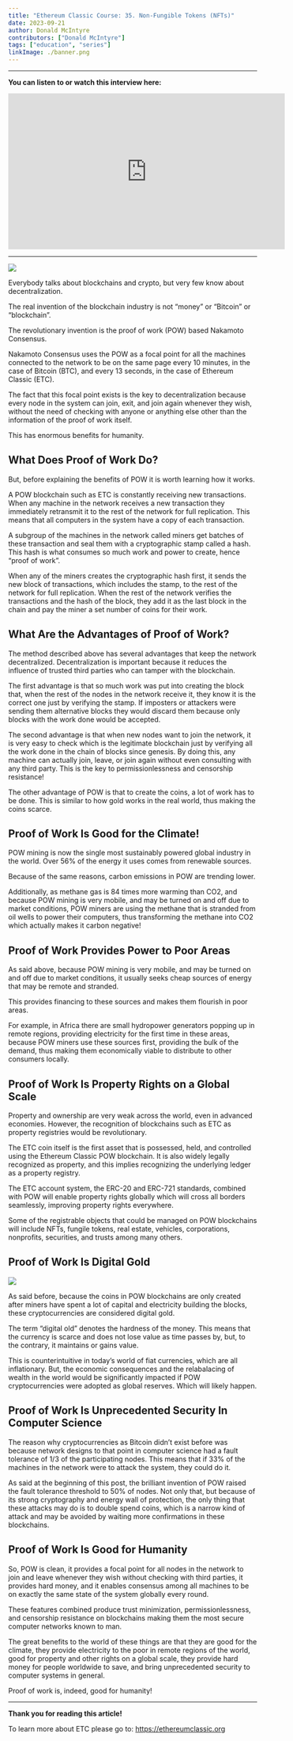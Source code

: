 ```yaml
---
title: "Ethereum Classic Course: 35. Non-Fungible Tokens (NFTs)"
date: 2023-09-21
author: Donald McIntyre
contributors: ["Donald McIntyre"]
tags: ["education", "series"]
linkImage: ./banner.png
---
```


---
**You can listen to or watch this interview here:**

<iframe width="560" height="315" src="https://www.youtube.com/embed/4SxRr3IFDZo?si=-X-Icy-ecgqZLKoh" title="YouTube video player" frameborder="0" allow="accelerometer; autoplay; clipboard-write; encrypted-media; gyroscope; picture-in-picture; web-share" allowfullscreen></iframe>

---

![](banner.png)

Everybody talks about blockchains and crypto, but very few know about decentralization.

The real invention of the blockchain industry is not “money” or “Bitcoin” or “blockchain”.

The revolutionary invention is the proof of work (POW) based Nakamoto Consensus. 

Nakamoto Consensus uses the POW as a focal point for all the machines connected to the network to be on the same page every 10 minutes, in the case of Bitcoin (BTC), and every 13 seconds, in the case of Ethereum Classic (ETC).

The fact that this focal point exists is the key to decentralization because every node in the system can join, exit, and join again whenever they wish, without the need of checking with anyone or anything else other than the information of the proof of work itself.

This has enormous benefits for humanity.

## What Does Proof of Work Do?

But, before explaining the benefits of POW it is worth learning how it works.

A POW blockchain such as ETC is constantly receiving new transactions. When any machine in the network receives a new transaction they immediately retransmit it to the rest of the network for full replication. This means that all computers in the system have a copy of each transaction.

A subgroup of the machines in the network called miners get batches of these transaction and seal them with a cryptographic stamp called a hash. This hash is what consumes so much work and power to create, hence “proof of work”. 

When any of the miners creates the cryptographic hash first, it sends the new block of transactions, which includes the stamp, to the rest of the network for full replication. When the rest of the network verifies the transactions and the hash of the block, they add it as the last block in the chain and pay the miner a set number of coins for their work.

## What Are the Advantages of Proof of Work?

The method described above has several advantages that keep the network decentralized. Decentralization is important because it reduces the influence of trusted third parties who can tamper with the blockchain.

The first advantage is that so much work was put into creating the block that, when the rest of the nodes in the network receive it, they know it is the correct one just by verifying the stamp. If imposters or attackers were sending them alternative blocks they would discard them because only blocks with the work done would be accepted.

The second advantage is that when new nodes want to join the network, it is very easy to check which is the legitimate blockchain just by verifying all the work done in the chain of blocks since genesis. By doing this, any machine can actually join, leave, or join again without even consulting with any third party. This is the key to permissionlessness and censorship resistance!

The other advantage of POW is that to create the coins, a lot of work has to be done. This is similar to how gold works in the real world, thus making the coins scarce.

## Proof of Work Is Good for the Climate!

POW mining is now the single most sustainably powered global industry in the world. Over 56% of the energy it uses comes from renewable sources. 

Because of the same reasons, carbon emissions in POW are trending lower.

Additionally, as methane gas is 84 times more warming than CO2, and because POW mining is very mobile, and may be turned on and off due to market conditions, POW miners are using the methane that is stranded from oil wells to power their computers, thus transforming the methane into CO2 which actually makes it carbon negative!

## Proof of Work Provides Power to Poor Areas

As said above, because POW mining is very mobile, and may be turned on and off due to market conditions, it usually seeks cheap sources of energy that may be remote and stranded. 

This provides financing to these sources and makes them flourish in poor areas. 

For example, in Africa there are small hydropower generators popping up in remote regions, providing electricity for the first time in these areas, because POW miners use these sources first, providing the bulk of the demand, thus making them economically viable to distribute to other consumers locally.

## Proof of Work Is Property Rights on a Global Scale

Property and ownership are very weak across the world, even in advanced economies. However, the recognition of blockchains such as ETC as property registries would be revolutionary.

The ETC coin itself is the first asset that is possessed, held, and controlled using the Ethereum Classic POW blockchain. It is also widely legally recognized as property, and this implies recognizing the underlying ledger as a property registry.

The ETC account system, the ERC-20 and ERC-721 standards, combined with POW will enable property rights globally which will cross all borders seamlessly, improving property rights everywhere.

Some of the registrable objects that could be managed on POW blockchains will include NFTs, fungile tokens, real estate, vehicles, corporations, nonprofits, securities, and trusts among many others.

## Proof of Work Is Digital Gold

![](./1.png)

As said before, because the coins in POW blockchains are only created after miners have spent a lot of capital and electricity building the blocks, these cryptocurrencies are considered digital gold.

The term “digital old” denotes the hardness of the money. This means that the currency is scarce and does not lose value as time passes by, but, to the contrary, it maintains or gains value.

This is counterintuitive in today’s world of fiat currencies, which are all inflationary. But, the economic consequences and the relabalacing of wealth in the world would be significantly impacted if POW cryptocurrencies were adopted as global reserves. Which will likely happen.

## Proof of Work Is Unprecedented Security In Computer Science

The reason why cryptocurrencies as Bitcoin didn’t exist before was because network designs to that point in computer science had a fault tolerance of 1/3 of the participating nodes. This means that if 33% of the machines in the network were to attack the system, they could do it.

As said at the beginning of this post, the brilliant invention of POW raised the fault tolerance threshold to 50% of nodes. Not only that, but because of its strong cryptography and energy wall of protection, the only thing that these attacks may do is to double spend coins, which is a narrow kind of attack and may be avoided by waiting more confirmations in these blockchains.

## Proof of Work Is Good for Humanity

So, POW is clean, it provides a focal point for all nodes in the network to join and leave whenever they wish without checking with third parties, it provides hard money, and it enables consensus among all machines to be on exactly the same state of the system globally every round.

These features combined produce trust minimization, permissionlessness, and censorship resistance on blockchains making them the most secure computer networks known to man.

The great benefits to the world of these things are that they are good for the climate, they provide electricity to the poor in remote regions of the world, good for property and other rights on a global scale, they provide hard money for people worldwide to save, and bring unprecedented security to computer systems in general.

Proof of work is, indeed, good for humanity!

---

**Thank you for reading this article!**

To learn more about ETC please go to: https://ethereumclassic.org
